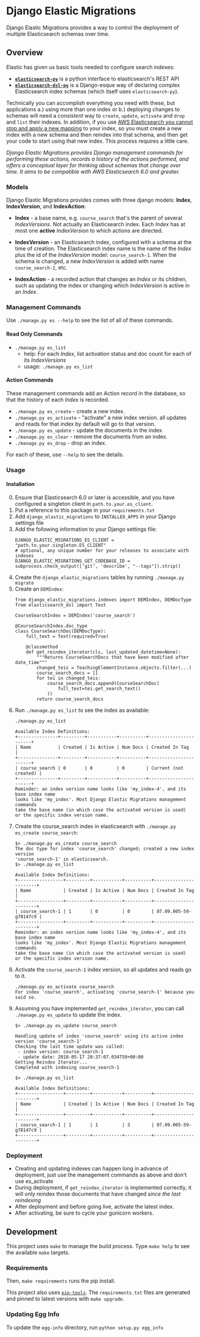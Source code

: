 # Django Elastic Migrations

Django Elastic Migrations provides a way to control the deployment of
multiple Elasticsearch schemas over time. 

## Overview

Elastic has given us basic tools needed to configure search indexes:

* **[`elasticsearch-py`](https://github.com/elastic/elasticsearch-py)**
  is a python interface to elasticsearch's REST API
* **[`elasticsearch-dsl-py`](https://github.com/elastic/elasticsearch-dsl-py)**
  is a Django-esque way of declaring complex Elasticsearch index schemas
  (which itself uses `elasticsearch-py`).

Technically you can accomplish everything you need with these, but 
applications a.) using more than one index or b.) deploying changes to 
schemas will need a *consistent* way to `create`, `update`, 
`activate` and `drop` and `list` their indexes. In addition, if you use 
[AWS Elasticsearch you cannot stop and apply a new mapping](https://docs.aws.amazon.com/elasticsearch-service/latest/developerguide/aes-supported-es-operations.html) 
to your index, so you must create a new index with a new schema
and then reindex into that schema, and then get your code to start using 
that new index. This process requires a little care.

*Django Elastic Migrations provides Django management commands for
performing these actions, records a history of the actions performed,
and offers a conceptual layer for thinking about schemas that change
over time. It aims to be compatible with AWS Elasticsearch 6.0 and
greater.*

### Models
Django Elastic Migrations provides comes with three django models:
**Index**, **IndexVersion**, and **IndexAction**:

- **Index** - a base name, e.g. `course_search` that's the parent of 
  several *IndexVersions*. Not actually an Elasticsearch index.
  Each *Index* has at most one **active** *IndexVersion* to which 
  actions are directed.

- **IndexVersion** - an Elasticsearch index, configured with a schema
  at the time of creation. The Elasticsearch index name is
  the name of the *Index* plus the id of the *IndexVersion*
  model: `course_search-1`. When the schema is changed, a new
  *IndexVersion* is added with name `course_search-2`, etc.

- **IndexAction** - a recorded action that changes an *Index* or its
  children, such as updating the index or changing which *IndexVersion*
  is active in an *Index*.

### Management Commands

Use `./manage.py es --help` to see the list of all of these commands.


#### Read Only Commands

- `./manage.py es_list`
    - help: For each *Index*, list activation status and doc
      count for each of its *IndexVersions*
    - usage: `./manage.py es_list`


#### Action Commands

These management commands add an Action record in the database,
so that the history of each *Index* is recorded.

- `./manage.py es_create` - create a new index.
- `./manage.py es_activate` - "activate" a new index version. all 
  updates and reads for that index by default will go to that version.
- `./manage.py es_update` - update the documents in the index. 
- `./manage.py es_clear` - remove the documents from an index.
- `./manage.py es_drop` - drop an index.

For each of these, use `--help` to see the details.


### Usage

#### Installation
0. Ensure that Elasticsearch 6.0 or later is accessible, and you have 
   configured a singleton client in `path.to.your.es_client`.
1. Put a reference to this package in your `requirements.txt`
2. Add `django_elastic_migrations` to `INSTALLED_APPS` in your Django
   settings file
3. Add the following information to your Django settings file:
   ```
   DJANGO_ELASTIC_MIGRATIONS_ES_CLIENT = "path.to.your.singleton.ES_CLIENT"
   # optional, any unique number for your releases to associate with indexes
   DJANGO_ELASTIC_MIGRATIONS_GET_CODEBASE_ID = subprocess.check_output(['git', 'describe', "--tags"]).strip()
   ```
4. Create the `django_elastic_migrations` tables by running `./manage.py migrate`
5. Create an `DEMIndex`:
   ```
   from django_elastic_migrations.indexes import DEMIndex, DEMDocType
   from elasticsearch_dsl import Text
   
   CourseSearchIndex = DEMIndex('course_search')
   
   @CourseSearchIndex.doc_type
   class CourseSearchDoc(DEMDocType):
       full_text = Text(required=True)
       
       @classmethod
       def get_reindex_iterator(cls, last_updated_datetime=None):
           """Returns CourseSearchDocs that have been modified after date_time"""
           changed_teis = TeachingElementInstance.objects.filter(...)
           course_search_docs = []
           for tei in changed_teis:
               course_search_docs.append(CourseSearchDoc(
                   full_text=tei.get_search_text()
               ))
           return course_search_docs
   
   ```
6. Run `./manage.py es_list` to see the index as available:
    ```
    ./manage.py es_list
    
    Available Index Definitions:
    +---------------+---------+-----------+----------+-----------------------+
    | Name          | Created | Is Active | Num Docs | Created In Tag        |
    +---------------+---------+-----------+----------+-----------------------+
    | course_search | 0       | 0         | 0        | Current (not created) |
    +---------------+---------+-----------+----------+-----------------------+
    Reminder: an index version name looks like 'my_index-4', and its base index name 
    looks like 'my_index'. Most Django Elastic Migrations management commands 
    take the base name (in which case the activated version is used) 
    or the specific index version name.
    ```
7. Create the course_search index in elasticsearch with `./manage.py es_create course_search`:
    ```
    $> ./manage.py es_create course_search
    The doc type for index 'course_search' changed; created a new index version 
    'course_search-1' in elasticsearch.
    $> ./manage.py es_list
    
    Available Index Definitions:
    +-----------------+---------+-----------+----------+-----------------------+
    | Name            | Created | Is Active | Num Docs | Created In Tag        |
    +-----------------+---------+-----------+----------+-----------------------+
    | course_search-1 | 1       | 0         | 0        | 07.09.005-59-g78147c9 |
    +-----------------+---------+-----------+----------+-----------------------+
    Reminder: an index version name looks like 'my_index-4', and its base index name 
    looks like 'my_index'. Most Django Elastic Migrations management commands 
    take the base name (in which case the activated version is used) 
    or the specific index version name.
    ```
8. Activate the `course_search-1` index version, so all updates and 
   reads go to it.
    ```
    ./manage.py es_activate course_search
    For index 'course_search', activating 'course_search-1' because you said so.
    ```
9. Assuming you have implemented `get_reindex_iterator`, you can call 
   `./manage.py es_update` to update the index.
    ```
    $> ./manage.py es_update course_search
    
    Handling update of index 'course_search' using its active index version 'course_search-1'
    Checking the last time update was called: 
     - index version: course_search-1 
     - update date: 2018-05-17 20:37:07.034759+00:00 
    Getting Reindex Iterator...
    Completed with indexing course_search-1
    
    $> ./manage.py es_list
    
    Available Index Definitions:
    +-----------------+---------+-----------+----------+-----------------------+
    | Name            | Created | Is Active | Num Docs | Created In Tag        |
    +-----------------+---------+-----------+----------+-----------------------+
    | course_search-1 | 1       | 1         | 3        | 07.09.005-59-g78147c9 |
    +-----------------+---------+-----------+----------+-----------------------+
    ```

### Deployment
- Creating and updating indexes can happen long in advance of deployment,
  just use the management commands as above and don't use es_activate
- During deployment, if `get_reindex_iterator` is implemented correctly,
  it will only reindex those documents that have changed *since the last
  reindexing*
- After deployment and before going live, activate the latest index.
- After activating, be sure to cycle your gunicorn workers.

## Development

This project uses `make` to manage the build process. Type `make help`
to see the available `make` targets.

### Requirements

Then, `make requirements` runs the pip install. 

This project also uses [`pip-tools`](https://github.com/jazzband/pip-tools).
The `requirements.txt` files are generated and pinned to latest versions 
with `make upgrade`. 

### Updating Egg Info

To update the `egg-info` directory, run `python setup.py egg_info`

